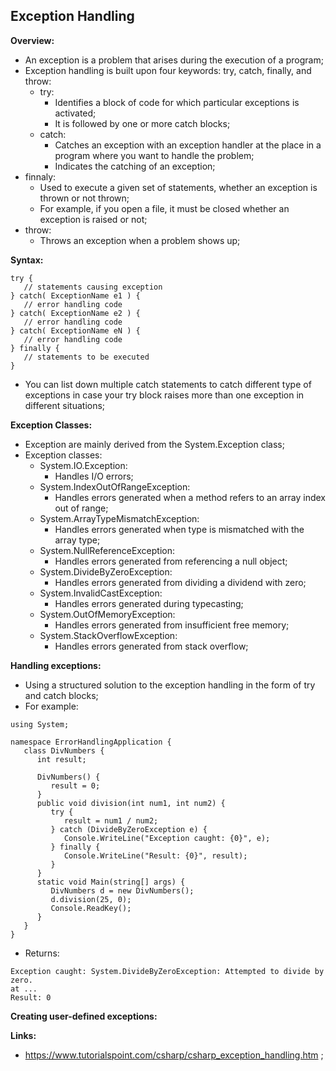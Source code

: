 ## Exception Handling

**Overview:**

- An exception is a problem that arises during the execution of a program;
- Exception handling is built upon four keywords: try, catch, finally, and throw:
  - try:
    - Identifies a block of code for which particular exceptions is activated;
    - It is followed by one or more catch blocks;
  - catch:
    - Catches an exception with an exception handler at the place in a program where you want to handle the problem;
    - Indicates the catching of an exception;
- finnaly:
  - Used to execute a given set of statements, whether an exception is thrown or not thrown;
  - For example, if you open a file, it must be closed whether an exception is raised or not;
- throw:
  - Throws an exception when a problem shows up;

**Syntax:**

```
try {
   // statements causing exception
} catch( ExceptionName e1 ) {
   // error handling code
} catch( ExceptionName e2 ) {
   // error handling code
} catch( ExceptionName eN ) {
   // error handling code
} finally {
   // statements to be executed
}
```

- You can list down multiple catch statements to catch different type of exceptions in case your try block raises more than one exception in different situations;

**Exception Classes:**

- Exception are mainly derived from the System.Exception class;
- Exception classes:
  - System.IO.Exception:
    - Handles I/O errors;
  - System.IndexOutOfRangeException:
    - Handles errors generated when a method refers to an array index out of range;
  - System.ArrayTypeMismatchException:
    - Handles errors generated when type is mismatched with the array type;
  - System.NullReferenceException:
    - Handles errors generated from referencing a null object;
  - System.DivideByZeroException:
    - Handles errors generated from dividing a dividend with zero;
  - System.InvalidCastException:
    - Handles errors generated during typecasting;
  - System.OutOfMemoryException:
    - Handles errors generated from insufficient free memory;
  - System.StackOverflowException:
    - Handles errors generated from stack overflow;

**Handling exceptions:**

- Using a structured solution to the exception handling in the form of try and catch blocks;
- For example:

```
using System;

namespace ErrorHandlingApplication {
   class DivNumbers {
      int result;

      DivNumbers() {
         result = 0;
      }
      public void division(int num1, int num2) {
         try {
            result = num1 / num2;
         } catch (DivideByZeroException e) {
            Console.WriteLine("Exception caught: {0}", e);
         } finally {
            Console.WriteLine("Result: {0}", result);
         }
      }
      static void Main(string[] args) {
         DivNumbers d = new DivNumbers();
         d.division(25, 0);
         Console.ReadKey();
      }
   }
}
```

- Returns:

```
Exception caught: System.DivideByZeroException: Attempted to divide by zero.
at ...
Result: 0
```

**Creating user-defined exceptions:**

**Links:**

- https://www.tutorialspoint.com/csharp/csharp_exception_handling.htm ;
